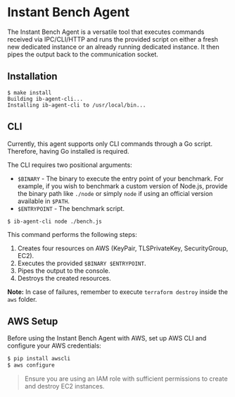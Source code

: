 # Instant Bench Agent

The Instant Bench Agent is a versatile tool that executes commands received via IPC/CLI/HTTP and runs the provided script on either a fresh new dedicated instance or an already running dedicated instance. It then pipes the output back to the communication socket.

## Installation

```console
$ make install
Building ib-agent-cli...
Installing ib-agent-cli to /usr/local/bin...
```

## CLI

Currently, this agent supports only CLI commands through a Go script. Therefore, having Go installed is required.

The CLI requires two positional arguments:

* `$BINARY` - The binary to execute the entry point of your benchmark. For example, if you wish to benchmark a custom version of Node.js, provide the binary path like `./node` or simply `node` if using an official version available in `$PATH`.
* `$ENTRYPOINT` - The benchmark script.

```console
$ ib-agent-cli node ./bench.js
```

This command performs the following steps:

1. Creates four resources on AWS (KeyPair, TLSPrivateKey, SecurityGroup, EC2).
2. Executes the provided `$BINARY $ENTRYPOINT`.
3. Pipes the output to the console.
4. Destroys the created resources.

**Note:** In case of failures, remember to execute `terraform destroy` inside the `aws` folder.

## AWS Setup

Before using the Instant Bench Agent with AWS, set up AWS CLI and configure your AWS credentials:

```bash
$ pip install awscli
$ aws configure
```

> Ensure you are using an IAM role with sufficient permissions to create and destroy EC2 instances.
